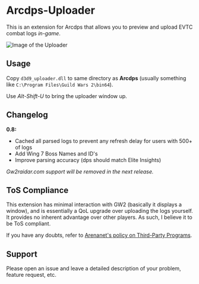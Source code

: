 # Arcdps-Uploader
This is an extension for Arcdps that allows you to preview and upload EVTC combat logs *in-game*.

![Image of the Uploader](https://i.imgur.com/IHhhvfE.png)

## Usage
Copy `d3d9_uploader.dll` to same directory as **Arcdps** (usually something like `C:\Program Files\Guild Wars 2\bin64`).

Use *Alt-Shift-U* to bring the uploader window up.

## Changelog
**0.8:**
- Cached all parsed logs to prevent any refresh delay for users with 500+ of logs
- Add Wing 7 Boss Names and ID's
- Improve parsing accuracy (dps should match Elite Insights)

*Gw2raidar.com support will be removed in the next release.*

## ToS Compliance
This extension has minimal interaction with GW2 (basically it displays a window), and is essentially a QoL upgrade over uploading the logs yourself. It provides no inherent advantage over other players. As such, I believe it to be ToS compliant.

If you have any doubts, refer to [Arenanet's policy on Third-Party Programs](https://en-forum.guildwars2.com/discussion/65547/policy-third-party-programs).

## Support
Please open an issue and leave a detailed description of your problem, feature request, etc.
